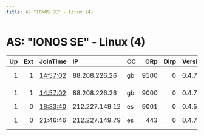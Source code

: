 ```yaml
---
title: AS "IONOS SE" - Linux (4)
---
```


# AS: "IONOS SE" - Linux (4)

|   Up |   Ext | JoinTime                                                                                              | IP             | CC   |   ORp |   Dirp | Version   | Contact                     | Nickname     |   eFamMembers |
|-----:|------:|:------------------------------------------------------------------------------------------------------|:---------------|:-----|------:|-------:|:----------|:----------------------------|:-------------|--------------:|
|    1 |     1 | [14:57:02](https://nusenu.github.io/OrNetStats/w/relay/43EF5141A4417D0BF1B0AB2AD2C3D74C22355D0A.html) | 88.208.226.26  | gb   |  9100 |      0 | 0.4.7.7   | email:Quetzalcoatl relays   | Quetzalcoatl |           151 |
|    1 |     1 | [14:57:02](https://nusenu.github.io/OrNetStats/w/relay/526AD50C9DE6AF533DEBE8F9BBDF149BC1F5AB6E.html) | 88.208.226.26  | gb   |  9000 |      0 | 0.4.7.7   | email:Quetzalcoatl relays   | Quetzalcoatl |           151 |
|    1 |     0 | [18:33:40](https://nusenu.github.io/OrNetStats/w/relay/5CE734C9312F12A19A4696D83B3F148A433232CD.html) | 212.227.149.12 | es   |  9001 |      0 | 0.4.5.10  | None                        | Unnamed      |             1 |
|    1 |     0 | [21:46:46](https://nusenu.github.io/OrNetStats/w/relay/757F4A12701ACD73A5352054EA4F357CC4B44765.html) | 212.227.149.79 | es   |   443 |      0 | 0.4.7.7   | Ragga Muffin &lt;contact AT | Cebolleta    |             2 |
